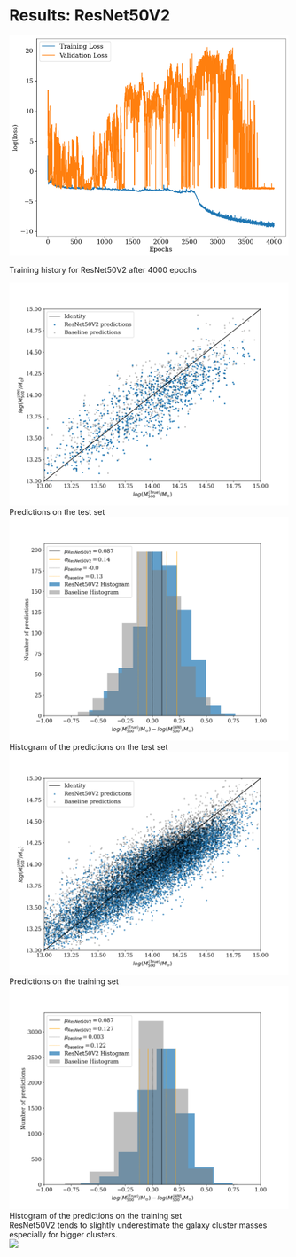# Results: ResNet50V2

<div class="grid grid-cols-2 justify-center justify-items-center items-start">

<div class="opacity-100">
<img src="/images/results/resnet/resnet50V2_history.png" class="max-h-95 shadow-lg"/>
<p class="text-gray-500 font-italic text-sm">
Training history for ResNet50V2 after 4000 epochs
</p>
</div>
<div class="grid grid-cols-2 gap-2 ml-4 opacity-100">
<div>
<img src="/images/results/resnet/test_ResNet50V2_scatter.png" class="max-h-40 shadow-lg"/>
<div class="text-gray-500 font-italic text-xs mt-3">
Predictions on the test set
</div>
</div>
<div>
<img src="/images/results/resnet/test_ResNet50V2_hist.png" class="max-h-39.5 shadow-lg"/>
<div class="text-gray-500 font-italic text-xs mt-3">
Histogram of the predictions on the test set
</div>
</div>
<div>
<img src="/images/results/resnet/training_ResNet50V2_scatter.png" class="max-h-40 shadow-lg"/>
<div class="text-gray-500 font-italic text-xs mt-3">
Predictions on the training set
</div>
</div>
<div>
<img src="/images/results/resnet/training_ResNet50V2_hist.png" class="max-h-39.5 shadow-lg"/>
<div class="text-gray-500 font-italic text-xs mt-3">
Histogram of the predictions on the training set
</div>
</div>
</div>


</div>
<div class="min-w-30 position-absolute top-75 left-151 bg-red-400 p-2 rounded-xl bg-opacity-60 shadow-xl max-w-85 backdrop-blur-sm z-10">
ResNet50V2 tends to slightly underestimate the galaxy cluster masses especially for bigger clusters. </div>
<img class="min-w-30 position-absolute top-61 left-192 rotate-90 opacity-70" src="https://upload.wikimedia.org/wikipedia/commons/5/57/Short_left_arrow_-_red.svg" />